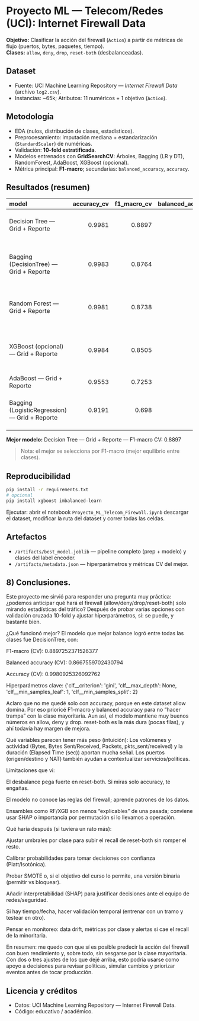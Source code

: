 # Proyecto ML — Telecom/Redes (UCI): Internet Firewall Data

**Objetivo:** Clasificar la acción del firewall (`Action`) a partir de métricas de flujo (puertos, bytes, paquetes, tiempo).  
**Clases:** `allow`, `deny`, `drop`, `reset-both` (desbalanceadas).

## Dataset
- Fuente: UCI Machine Learning Repository — *Internet Firewall Data* (archivo `log2.csv`).
- Instancias: ~65k; Atributos: 11 numéricos + 1 objetivo (`Action`).

## Metodología
- EDA (nulos, distribución de clases, estadísticos).
- Preprocesamiento: imputación mediana + estandarización (`StandardScaler`) de numéricas.
- Validación: **10-fold estratificada**.
- Modelos entrenados con **GridSearchCV**: Árboles, Bagging (LR y DT), RandomForest, AdaBoost, XGBoost (opcional).
- Métrica principal: **F1-macro**; secundarias: `balanced_accuracy`, `accuracy`.

## Resultados (resumen)
| model                                         |   accuracy_cv |   f1_macro_cv |   balanced_accuracy_cv | best_params                                                                                                                                                                     |
|:----------------------------------------------|--------------:|--------------:|-----------------------:|:--------------------------------------------------------------------------------------------------------------------------------------------------------------------------------|
| Decision Tree — Grid + Reporte                |        0.9981 |        0.8897 |                 0.8668 | {'clf__criterion': 'gini', 'clf__max_depth': None, 'clf__min_samples_leaf': 1, 'clf__min_samples_split': 2}                                                                     |
| Bagging (DecisionTree) — Grid + Reporte       |        0.9983 |        0.8764 |                 0.8479 | {'clf__bootstrap': True, 'clf__estimator__max_depth': None, 'clf__estimator__min_samples_leaf': 1, 'clf__max_features': 1.0, 'clf__max_samples': 1.0, 'clf__n_estimators': 200} |
| Random Forest — Grid + Reporte                |        0.9981 |        0.8738 |                 0.8485 | {'clf__max_depth': None, 'clf__max_features': 0.6, 'clf__min_samples_leaf': 1, 'clf__min_samples_split': 10, 'clf__n_estimators': 500}                                          |
| XGBoost (opcional) — Grid + Reporte           |        0.9984 |        0.8505 |                 0.8356 | {'clf__colsample_bytree': 1.0, 'clf__learning_rate': 0.2, 'clf__max_depth': 8, 'clf__min_child_weight': 1, 'clf__reg_lambda': 2.0, 'clf__subsample': 1.0}                       |
| AdaBoost — Grid + Reporte                     |        0.9553 |        0.7253 |                 0.8853 | {'clf__learning_rate': 0.2, 'clf__n_estimators': 200}                                                                                                                           |
| Bagging (LogisticRegression) — Grid + Reporte |        0.9191 |        0.698  |                 0.8019 | {'clf__bootstrap': True, 'clf__estimator__C': 1.0, 'clf__max_features': 0.8, 'clf__max_samples': 1.0, 'clf__n_estimators': 10}                                                  |

**Mejor modelo:** Decision Tree — Grid + Reporte — F1-macro CV: 0.8897

> Nota: el mejor se selecciona por F1-macro (mejor equilibrio entre clases).

## Reproducibilidad
```bash
pip install -r requirements.txt
# opcional
pip install xgboost imbalanced-learn
```
Ejecutar: abrir el notebook `Proyecto_ML_Telecom_Firewall.ipynb` descargar el dataset, modificar la ruta del dataset y correr todas las celdas.

## Artefactos
- `/artifacts/best_model.joblib` — pipeline completo (prep + modelo) y clases del label encoder.
- `/artifacts/metadata.json` — hiperparámetros y métricas CV del mejor.


## 8) Conclusiones.

Este proyecto me sirvió para responder una pregunta muy práctica: ¿podemos anticipar qué hará el firewall (allow/deny/drop/reset-both) solo mirando estadísticas del tráfico? Después de probar varias opciones con validación cruzada 10-fold y ajustar hiperparámetros, sí: se puede, y bastante bien.

¿Qué funcionó mejor?
El modelo que mejor balance logró entre todas las clases fue DecisionTree, con:

F1-macro (CV): 0.8897252371526377

Balanced accuracy (CV): 0.8667559702430794

Accuracy (CV): 0.9980925326092762

Hiperparámetros clave: {'clf__criterion': 'gini', 'clf__max_depth': None, 'clf__min_samples_leaf': 1, 'clf__min_samples_split': 2}

Aclaro que no me quedé solo con accuracy, porque en este dataset allow domina. Por eso prioricé F1-macro y balanced accuracy para no “hacer trampa” con la clase mayoritaria. Aun así, el modelo mantiene muy buenos números en allow, deny y drop. reset-both es la más dura (pocas filas), y ahí todavía hay margen de mejora.

Qué variables parecen tener más peso (intuición):
Los volúmenes y actividad (Bytes, Bytes Sent/Received, Packets, pkts_sent/received) y la duración (Elapsed Time (sec)) aportan mucha señal. Los puertos (origen/destino y NAT) también ayudan a contextualizar servicios/políticas.

Limitaciones que vi:

El desbalance pega fuerte en reset-both. Si miras solo accuracy, te engañas.

El modelo no conoce las reglas del firewall; aprende patrones de los datos.

Ensambles como RF/XGB son menos “explicables” de una pasada; conviene usar SHAP o importancia por permutación si lo llevamos a operación.

Qué haría después (si tuviera un rato más):

Ajustar umbrales por clase para subir el recall de reset-both sin romper el resto.

Calibrar probabilidades para tomar decisiones con confianza (Platt/Isotónica).

Probar SMOTE o, si el objetivo del curso lo permite, una versión binaria (permitir vs bloquear).

Añadir interpretabilidad (SHAP) para justificar decisiones ante el equipo de redes/seguridad.

Si hay tiempo/fecha, hacer validación temporal (entrenar con un tramo y testear en otro).

Pensar en monitoreo: data drift, métricas por clase y alertas si cae el recall de la minoritaria.

En resumen: me quedo con que sí es posible predecir la acción del firewall con buen rendimiento y, sobre todo, sin sesgarse por la clase mayoritaria. Con dos o tres ajustes de los que dejé arriba, esto podría usarse como apoyo a decisiones para revisar políticas, simular cambios y priorizar eventos antes de tocar producción.


## Licencia y créditos
- Datos: UCI Machine Learning Repository — Internet Firewall Data.
- Código: educativo / académico.
